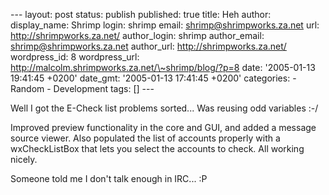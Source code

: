 --- layout: post status: publish published: true title: Heh author:
display\_name: Shrimp login: shrimp email: shrimp@shrimpworks.za.net
url: http://shrimpworks.za.net/ author\_login: shrimp author\_email:
shrimp@shrimpworks.za.net author\_url: http://shrimpworks.za.net/
wordpress\_id: 8 wordpress\_url:
http://malcolm.shrimpworks.za.net/\~shrimp/blog/?p=8 date: '2005-01-13
19:41:45 +0200' date\_gmt: '2005-01-13 17:41:45 +0200' categories: -
Random - Development tags: \[\] ---

Well I got the E-Check list problems sorted... Was reusing odd variables
:-/

Improved preview functionality in the core and GUI, and added a message
source viewer. Also populated the list of accounts properly with a
wxCheckListBox that lets you select the accounts to check. All working
nicely.

Someone told me I don't talk enough in IRC... :P
